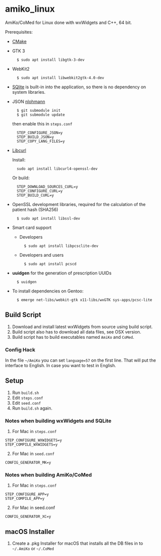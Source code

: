 # amiko_linux
AmiKo/CoMed for Linux done with wxWidgets and C++, 64 bit.

Prerequisites:

- [CMake](https://cmake.org/)

- GTK 3

        $ sudo apt install libgtk-3-dev

- WebKit2

        $ sudo apt install libwebkit2gtk-4.0-dev

- [SQlite](https://www.sqlite.org/) is built-in into the application, so there is no dependency on system libraries.

- JSON [nlohmann](https://github.com/nlohmann/json)

        $ git submodule init
        $ git submodule update

    then enable this in `steps.conf`

        STEP_CONFIGURE_JSON=y
        STEP_BUILD_JSON=y
        STEP_COPY_LANG_FILES=y

- [Libcurl](https://curl.se)
        
    Install:

        sudo apt install libcurl4-openssl-dev

    Or build:

        STEP_DOWNLOAD_SOURCES_CURL=y
        STEP_CONFIGURE_CURL=y
        STEP_BUILD_CURL=y

- OpenSSL development libraries, required for the calculation of the patient hash (SHA256)

        $ sudo apt install libssl-dev

- Smart card support

    - Developers

            $ sudo apt install libpcsclite-dev

    - Developers and users

            $ sudo apt install pcscd

- **uuidgen** for the generation of prescription UUIDs

        $ uuidgen

- To install dependencies on Gentoo:

        $ emerge net-libs/webkit-gtk x11-libs/wxGTK sys-apps/pcsc-lite

## Build Script
1. Download and install latest wxWidgets from source using build script.
2. Build script also has to download all data files, see OSX version.
3. Build script has to build executables named `AmiKo` and `CoMed`.

### Config Hack
In the file `~/AmiKo` you can set `language=57` on the first line. That will put the interface to English. In case you want to test in English.

## Setup
1. Run `build.sh`
2. Edit `steps.conf`
3. Edit `seed.conf`
4. Run `build.sh` again.

### Notes when building wxWidgets and SQLite
1. For Mac in `steps.conf`
```
STEP_CONFIGURE_WXWIDGETS=y
STEP_COMPILE_WXWIDGETS=y
```
2. For Mac in `seed.conf`
```
CONFIG_GENERATOR_MK=y
```
### Notes when building AmiKo/CoMed
1. For Mac in `steps.conf`
```
STEP_CONFIGURE_APP=y
STEP_COMPILE_APP=y
```
2. For Mac in seed.conf
```
CONFIG_GENERATOR_XC=y
```

## macOS Installer
1. Create a .pkg Installer for macOS that installs all the DB files in to `~/.AmiKo` or `~/.CoMed`
